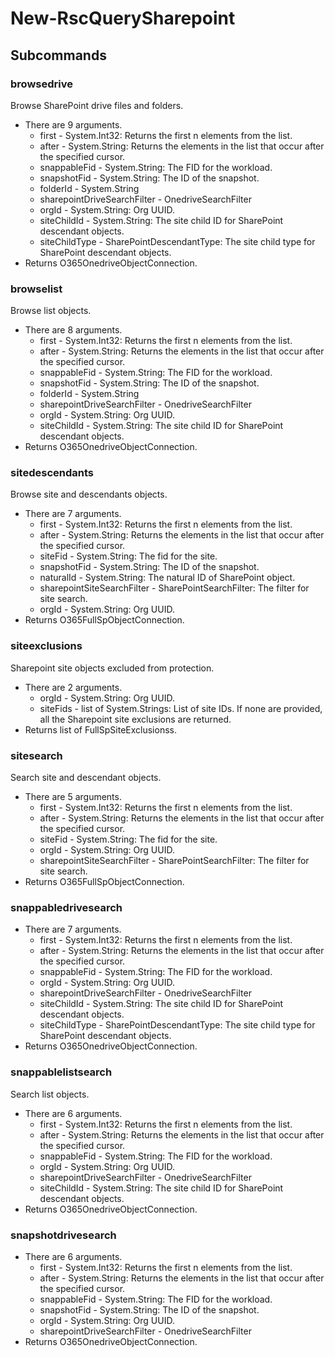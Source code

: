 # New-RscQuerySharepoint
## Subcommands
### browsedrive
Browse SharePoint  drive files and folders.

- There are 9 arguments.
    - first - System.Int32: Returns the first n elements from the list.
    - after - System.String: Returns the elements in the list that occur after the specified cursor.
    - snappableFid - System.String: The FID for the workload.
    - snapshotFid - System.String: The ID of the snapshot.
    - folderId - System.String
    - sharepointDriveSearchFilter - OnedriveSearchFilter
    - orgId - System.String: Org UUID.
    - siteChildId - System.String: The site child ID for SharePoint descendant objects.
    - siteChildType - SharePointDescendantType: The site child type for SharePoint descendant objects.
- Returns O365OnedriveObjectConnection.
### browselist
Browse list objects.

- There are 8 arguments.
    - first - System.Int32: Returns the first n elements from the list.
    - after - System.String: Returns the elements in the list that occur after the specified cursor.
    - snappableFid - System.String: The FID for the workload.
    - snapshotFid - System.String: The ID of the snapshot.
    - folderId - System.String
    - sharepointDriveSearchFilter - OnedriveSearchFilter
    - orgId - System.String: Org UUID.
    - siteChildId - System.String: The site child ID for SharePoint descendant objects.
- Returns O365OnedriveObjectConnection.
### sitedescendants
Browse site and descendants objects.

- There are 7 arguments.
    - first - System.Int32: Returns the first n elements from the list.
    - after - System.String: Returns the elements in the list that occur after the specified cursor.
    - siteFid - System.String: The fid for the site.
    - snapshotFid - System.String: The ID of the snapshot.
    - naturalId - System.String: The natural ID of SharePoint object.
    - sharepointSiteSearchFilter - SharePointSearchFilter: The filter for site search.
    - orgId - System.String: Org UUID.
- Returns O365FullSpObjectConnection.
### siteexclusions
Sharepoint site objects excluded from protection.

- There are 2 arguments.
    - orgId - System.String: Org UUID.
    - siteFids - list of System.Strings: List of site IDs. If none are provided, all the Sharepoint site exclusions are returned.
- Returns list of FullSpSiteExclusionss.
### sitesearch
Search site and descendant objects.

- There are 5 arguments.
    - first - System.Int32: Returns the first n elements from the list.
    - after - System.String: Returns the elements in the list that occur after the specified cursor.
    - siteFid - System.String: The fid for the site.
    - orgId - System.String: Org UUID.
    - sharepointSiteSearchFilter - SharePointSearchFilter: The filter for site search.
- Returns O365FullSpObjectConnection.
### snappabledrivesearch
- There are 7 arguments.
    - first - System.Int32: Returns the first n elements from the list.
    - after - System.String: Returns the elements in the list that occur after the specified cursor.
    - snappableFid - System.String: The FID for the workload.
    - orgId - System.String: Org UUID.
    - sharepointDriveSearchFilter - OnedriveSearchFilter
    - siteChildId - System.String: The site child ID for SharePoint descendant objects.
    - siteChildType - SharePointDescendantType: The site child type for SharePoint descendant objects.
- Returns O365OnedriveObjectConnection.
### snappablelistsearch
Search list objects.

- There are 6 arguments.
    - first - System.Int32: Returns the first n elements from the list.
    - after - System.String: Returns the elements in the list that occur after the specified cursor.
    - snappableFid - System.String: The FID for the workload.
    - orgId - System.String: Org UUID.
    - sharepointDriveSearchFilter - OnedriveSearchFilter
    - siteChildId - System.String: The site child ID for SharePoint descendant objects.
- Returns O365OnedriveObjectConnection.
### snapshotdrivesearch
- There are 6 arguments.
    - first - System.Int32: Returns the first n elements from the list.
    - after - System.String: Returns the elements in the list that occur after the specified cursor.
    - snappableFid - System.String: The FID for the workload.
    - snapshotFid - System.String: The ID of the snapshot.
    - orgId - System.String: Org UUID.
    - sharepointDriveSearchFilter - OnedriveSearchFilter
- Returns O365OnedriveObjectConnection.
